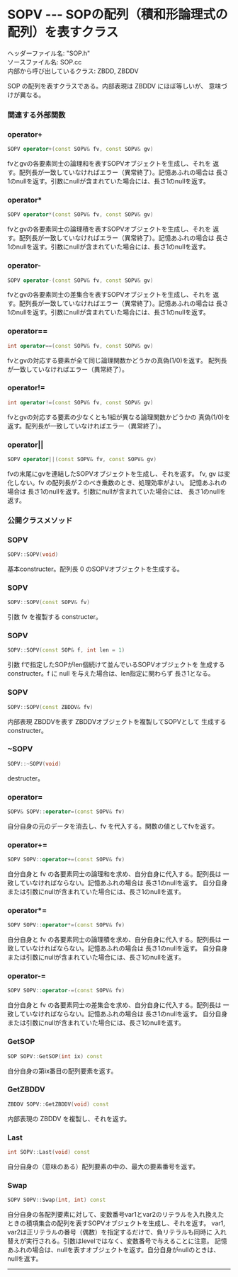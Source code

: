 # SOPV  --- SOPの配列（積和形論理式の配列）を表すクラス

ヘッダーファイル名: "SOP.h"  
ソースファイル名: SOP.cc  
内部から呼び出しているクラス: ZBDD, ZBDDV

SOP の配列を表すクラスである。内部表現は ZBDDV にほぼ等しいが、
意味づけが異なる。

### 関連する外部関数

### operator+

```cpp
SOPV operator+(const SOPV& fv, const SOPV& gv)
```

fvとgvの各要素同士の論理和を表すSOPVオブジェクトを生成し、それを
返す。配列長が一致していなければエラー（異常終了）。記憶あふれの場合は 
長さ1のnullを返す。引数にnullが含まれていた場合には、長さ1のnullを返す。

### operator*

```cpp
SOPV operator*(const SOPV& fv, const SOPV& gv)
```

fvとgvの各要素同士の論理積を表すSOPVオブジェクトを生成し、それを
返す。配列長が一致していなければエラー（異常終了）。記憶あふれの場合は 
長さ1のnullを返す。引数にnullが含まれていた場合には、長さ1のnullを返す。

### operator-

```cpp
SOPV operator-(const SOPV& fv, const SOPV& gv)
```

fvとgvの各要素同士の差集合を表すSOPVオブジェクトを生成し、それを
返す。配列長が一致していなければエラー（異常終了）。記憶あふれの場合は 
長さ1のnullを返す。引数にnullが含まれていた場合には、長さ1のnullを返す。

### operator==

```cpp
int operator==(const SOPV& fv, const SOPV& gv)
```

fvとgvの対応する要素が全て同じ論理関数かどうかの真偽(1/0)を返す。
配列長が一致していなければエラー（異常終了）。

### operator!=

```cpp
int operator!=(const SOPV& fv, const SOPV& gv)
```

fvとgvの対応する要素の少なくとも1組が異なる論理関数かどうかの
真偽(1/0)を返す。配列長が一致していなければエラー（異常終了）。

### operator||

```cpp
SOPV operator||(const SOPV& fv, const SOPV& gv)
```

fvの末尾にgvを連結したSOPVオブジェクトを生成し、それを返す。
fv, gv は変化しない。fv の配列長が２のべき乗数のとき、処理効率がよい。
記憶あふれの場合は 長さ1のnullを返す。引数にnullが含まれていた場合には、
長さ1のnullを返す。

### 公開クラスメソッド

### SOPV

```cpp
SOPV::SOPV(void)
```

基本constructer。配列長 0 のSOPVオブジェクトを生成する。

### SOPV

```cpp
SOPV::SOPV(const SOPV& fv)
```

引数 fv を複製する constructer。

### SOPV

```cpp
SOPV::SOPV(const SOP& f, int len = 1)
```

引数 fで指定したSOPがlen個続けて並んでいるSOPVオブジェクトを
生成するconstructer。f に null を与えた場合は、len指定に関わらず
長さ1となる。

### SOPV

```cpp
SOPV::SOPV(const ZBDDV& fv)
```

内部表現 ZBDDVを表す ZBDDVオブジェクトを複製してSOPVとして
生成するconstructer。

### ~SOPV

```cpp
SOPV::~SOPV(void)
```

destructer。

### operator=

```cpp
SOPV& SOPV::operator=(const SOPV& fv)
```

自分自身の元のデータを消去し、fv を代入する。関数の値としてfvを返す。

### operator+=

```cpp
SOPV SOPV::operator+=(const SOPV& fv)
```

自分自身と fv の各要素同士の論理和を求め、自分自身に代入する。配列長は
一致していなければならない。記憶あふれの場合は 長さ1のnullを返す。
自分自身または引数にnullが含まれていた場合には、長さ1のnullを返す。

### operator*=

```cpp
SOPV SOPV::operator*=(const SOPV& fv)
```

自分自身と fv の各要素同士の論理積を求め、自分自身に代入する。配列長は
一致していなければならない。記憶あふれの場合は 長さ1のnullを返す。
自分自身または引数にnullが含まれていた場合には、長さ1のnullを返す。

### operator-=

```cpp
SOPV SOPV::operator-=(const SOPV& fv)
```

自分自身と fv の各要素同士の差集合を求め、自分自身に代入する。配列長は
一致していなければならない。記憶あふれの場合は 長さ1のnullを返す。
自分自身または引数にnullが含まれていた場合には、長さ1のnullを返す。

### GetSOP

```cpp
SOP SOPV::GetSOP(int ix) const
```

自分自身の第ix番目の配列要素を返す。

### GetZBDDV

```cpp
ZBDDV SOPV::GetZBDDV(void) const 
```

内部表現の ZBDDV を複製し、それを返す。

### Last

```cpp
int SOPV::Last(void) const 
```

自分自身の（意味のある）配列要素の中の、最大の要素番号を返す。

### Swap

```cpp
SOPV SOPV::Swap(int, int) const 
```

自分自身の各配列要素に対して、変数番号var1とvar2のリテラルを入れ換えた
ときの積項集合の配列を表すSOPVオブジェクトを生成し、それを返す。
var1, var2は正リテラルの番号（偶数）を指定するだけで、負リテラルも同時に
入れ替えが実行される。引数はlevelではなく、変数番号で与えることに注意。
記憶あふれの場合は、nullを表すオブジェクトを返す。自分自身がnullのときは、
nullを返す。

---

